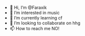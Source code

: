 - 👋 Hi, I’m @Faraxik
- 👀 I’m interested in music
- 🌱 I’m currently learning cf 
- 💞️ I’m looking to collaborate on hhg
- 📫 How to reach me NO!

<!---
Faraxik/Faraxik is a ✨ special ✨ repository because its `README.md` (this file) appears on your GitHub profile.
You can click the Preview link to take a look at your changes.
--->
